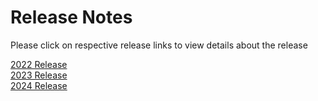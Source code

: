 Release Notes
=============

Please click on respective release links to view details about the release

[2022 Release](./?path=/docs/release-notes/Releases/2022/2022.md) <br />
[2023 Release](./?path=/docs/release-notes/Releases/2023/2023.md) <br />
[2024 Release](./?path=/docs/release-notes/Releases/2024/2024.md) <br />
